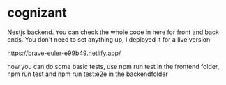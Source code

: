# cognizant
Nestjs backend. You can check the whole code in here for front and back ends.
You don't need to set anything up, I deployed it for a live version:

https://brave-euler-e99b49.netlify.app/

now you can do some basic tests, use npm run test in the frontend folder, npm run test and npm run test:e2e in the backendfolder
